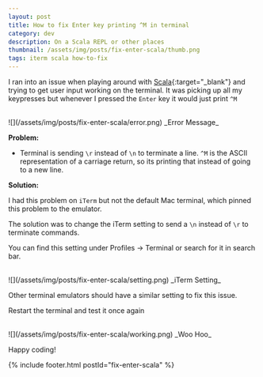 ```yaml
---
layout: post
title: How to fix Enter key printing ^M in terminal
category: dev
description: On a Scala REPL or other places
thumbnail: /assets/img/posts/fix-enter-scala/thumb.png
tags: iterm scala how-to-fix
---
```


I ran into an issue when playing around with [Scala](https://github.com/thejester129/monkey-interpreter-scala){:target="_blank"}
and trying to get user input working on the terminal.
It was picking up all my keypresses but whenever I pressed the `Enter` key
it would just print `^M`

<br>
![](/assets/img/posts/fix-enter-scala/error.png)
_Error Message_
<br>


<b>Problem:</b>
- Terminal is sending `\r` instead of `\n` to terminate a line. 
`^M` is the ASCII representation of a carriage return, so its printing that instead of going to a new line.

<b>Solution:</b>

I had this problem on `iTerm` but not the default Mac terminal, which pinned this problem to the emulator.

The solution was to change the iTerm setting to send a `\n` instead of `\r` to terminate commands.

You can find this setting under Profiles -> Terminal or search for it in search bar.

<br>
![](/assets/img/posts/fix-enter-scala/setting.png)
_iTerm Setting_
<br>


Other terminal emulators should have a similar setting to fix this issue.

Restart the terminal and test it once again

<br>
![](/assets/img/posts/fix-enter-scala/working.png)
_Woo Hoo_
<br>



Happy coding!


{% include footer.html postId="fix-enter-scala" %}